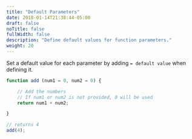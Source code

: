```yaml
---
title: "Default Parameters"
date: 2018-01-14T21:38:44-05:00
draft: false
noTitle: false
fullWidth: false
description: "Define default values for function parameters."
weight: 20
---
```


Set a default value for each parameter by adding `= default value` when defining it.

```javascript
function add (num1 = 0, num2 = 0) {

	// Add the numbers
	// If num1 or num2 is not provided, 0 will be used
	return num1 + num2;

}

// returns 4
add(4);
```